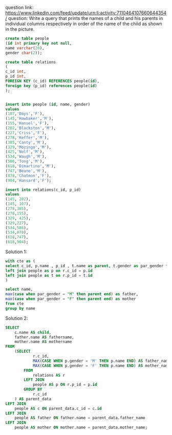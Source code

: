 question link: https://www.linkedin.com/feed/update/urn:li:activity:7110464107660644354/
question: Write a query that prints the names of a child and his parents in individual columns respectively in order of the name of the child as shown in the picture.

```sql
create table people
(id int primary key not null,
name varchar(20),
gender char(2));

create table relations
(
c_id int,
p_id int,
FOREIGN KEY (c_id) REFERENCES people(id),
foreign key (p_id) references people(id)
);


insert into people (id, name, gender)
values
(107,'Days','F'),
(145,'Hawbaker','M'),
(155,'Hansel','F'),
(202,'Blackston','M'),
(227,'Criss','F'),
(278,'Keffer','M'),
(305,'Canty','M'),
(329,'Mozingo','M'),
(425,'Nolf','M'),
(534,'Waugh','M'),
(586,'Tong','M'),
(618,'Dimartino','M'),
(747,'Beane','M'),
(878,'Chatmon','F'),
(904,'Hansard','F');

insert into relations(c_id, p_id)
values
(145, 202),
(145, 107),
(278,305),
(278,155),
(329, 425),
(329,227),
(534,586),
(534,878),
(618,747),
(618,904);
```

Solution 1:
```sql
with cte as (
select c_id, p.name , p_id , t.name as parent, t.gender as par_gender from relations as r
left join people as p on r.c_id = p.id 
left join people as t on r.p_id = t.id
)

select name, 
max(case when par_gender = "M" then parent end) as father,
max(case when par_gender = "F" then parent end) as mother
from cte
group by name
```

Solution 2:
```sql
SELECT
    c.name AS child,
    father.name AS fathername,
    mother.name AS mothername
FROM
    (SELECT
            r.c_id,
            MAX(CASE WHEN p.gender = 'M' THEN p.name END) AS father_name,
            MAX(CASE WHEN p.gender = 'F' THEN p.name END) AS mother_name
        FROM
            relations AS r
        LEFT JOIN
            people AS p ON r.p_id = p.id
        GROUP BY
            r.c_id
    ) AS parent_data
LEFT JOIN
    people AS c ON parent_data.c_id = c.id
LEFT JOIN
    people AS father ON father.name = parent_data.father_name
LEFT JOIN
    people AS mother ON mother.name = parent_data.mother_name;
```